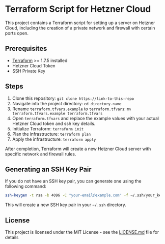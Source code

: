 # Terraform Script for Hetzner Cloud

This project contains a Terraform script for setting up a server on Hetzner Cloud, including the creation of a private network and firewall with certain ports open.

## Prerequisites

- [Terraform](https://www.terraform.io/downloads.html) >= 1.7.5 installed
- Hetzner Cloud Token
- SSH Private Key

## Steps

1. Clone this repository: `git clone https://link-to-this-repo`
2. Navigate into the project directory: `cd directory-name`
3. Rename `terraform.tfvars.example` to `terraform.tfvars`: `mv terraform.tfvars.example terraform.tfvars`
4. Open `terraform.tfvars` and replace the example values with your actual Hetzner Cloud token and ssh key details.
5. Initialize Terraform: `terraform init`
6. Plan the infrastructure: `terraform plan`
7. Apply the infrastructure: `terraform apply`

After completion, Terraform will create a new Hetzner Cloud server with specific network and firewall rules.

## Generating an SSH Key Pair

If you do not have an SSH key pair, you can generate one using the following command:

```bash
ssh-keygen -t rsa -b 4096 -C "your-email@example.com" -f ~/.ssh/your_key_name
```

This will create a new SSH key pair in your `~/.ssh` directory.

## License

This project is licensed under the MIT License - see the [LICENSE.md](LICENSE.md) file for details